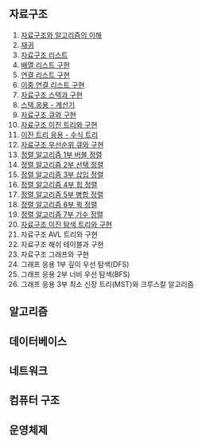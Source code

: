 ## 자료구조

01. [자료구조와 알고리즘의 이해](https://gurumee92.tistory.com/121)
02. [재귀](https://gurumee92.tistory.com/122)
03. [자료구조 리스트](https://gurumee92.tistory.com/123)
04. [배열 리스트 구현](https://gurumee92.tistory.com/124)
05. [연결 리스트 구현](https://gurumee92.tistory.com/125)
06. [이중 연결 리스트 구현](https://gurumee92.tistory.com/126)
07. [자료구조 스택과 구현](https://gurumee92.tistory.com/127)
08. [스택 응용 - 계산기](https://gurumee92.tistory.com/128)
09. [자료구조 큐와 구현](https://gurumee92.tistory.com/129)
10. [자료구조 이진 트리와 구현](https://gurumee92.tistory.com/130)
11. [이진 트리 응용 - 수식 트리](https://gurumee92.tistory.com/131)
12. [자료구조 우선순위 큐와 구현](https://gurumee92.tistory.com/132)
13. [정렬 알고리즘 1부 버블 정렬](https://gurumee92.tistory.com/133)
14. [정렬 알고리즘 2부 선택 정렬](https://gurumee92.tistory.com/134)
15. [정렬 알고리즘 3부 삽입 정렬](https://gurumee92.tistory.com/135)
16. [정렬 알고리즘 4부 힙 정렬](https://gurumee92.tistory.com/136)
17. [정렬 알고리즘 5부 병합 정렬](https://gurumee92.tistory.com/137)
18. [정렬 알고리즘 6부 퀵 정렬](https://gurumee92.tistory.com/138)
19. [정렬 알고리즘 7부 기수 정렬](https://gurumee92.tistory.com/139)
20. [자료구조 이진 탐색 트리와 구현](https://gurumee92.tistory.com/140)
21. 자료구조 AVL 트리와 구현
22. 자료구조 해쉬 테이블과 구현
23. 자료구조 그래프와 구현
24. 그래프 응용 1부 깊이 우선 탐색(DFS)
25. 그래프 응용 2부 너비 우선 탐색(BFS)
26. 그래프 응용 3부 최소 신장 트리(MST)와 크루스칼 알고리즘

## 알고리즘

## 데이터베이스

## 네트워크

## 컴퓨터 구조

## 운영체제